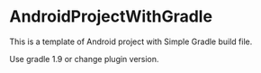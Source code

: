 AndroidProjectWithGradle
========================

This is a template of Android project with Simple Gradle build file.

Use gradle 1.9 or change plugin version.
